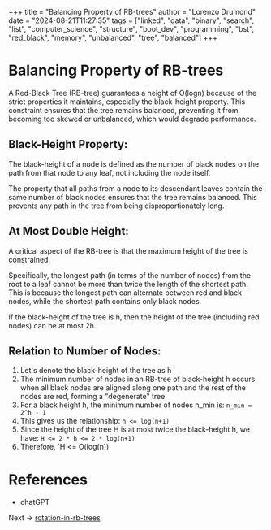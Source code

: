+++
title = "Balancing Property of RB-trees"
author = "Lorenzo Drumond"
date = "2024-08-21T11:27:35"
tags = ["linked",  "data",  "binary",  "search",  "list",  "computer_science",  "structure",  "boot_dev",  "programming",  "bst",  "red_black",  "memory",  "unbalanced",  "tree",  "balanced"]
+++


# Balancing Property of RB-trees

A Red-Black Tree (RB-tree) guarantees a height of O(logn) because of the strict properties it maintains, especially the black-height property. This constraint ensures that the tree remains balanced, preventing it from becoming too skewed or unbalanced, which would degrade performance.

## Black-Height Property:

The black-height of a node is defined as the number of black nodes on the path from that node to any leaf, not including the node itself.

The property that all paths from a node to its descendant leaves contain the same number of black nodes ensures that the tree remains balanced. This prevents any path in the tree from being disproportionately long.

## At Most Double Height:

A critical aspect of the RB-tree is that the maximum height of the tree is constrained.

Specifically, the longest path (in terms of the number of nodes) from the root to a leaf cannot be more than twice the length of the shortest path. This is because the longest path can alternate between red and black nodes, while the shortest path contains only black nodes.

If the black-height of the tree is h, then the height of the tree (including red nodes) can be at most 2h.

## Relation to Number of Nodes:

1. Let's denote the black-height of the tree as h
2. The minimum number of nodes in an RB-tree of black-height h occurs when all black nodes are aligned along one path and the rest of the nodes are red, forming a "degenerate" tree.
3. For a black height h, the minimum number of nodes n_min is: `n_min = 2^h - 1`
4. This gives us the relationship: `h <= log(n+1)`
5. Since the height of the tree H is at most twice the black-height h, we have: `H <= 2 * h <= 2 * log(n+1)`
6. Therefore, `H <= O(log(n))

# References

- chatGPT

Next -> [rotation-in-rb-trees](/wiki/rotation-in-rb-trees/)
